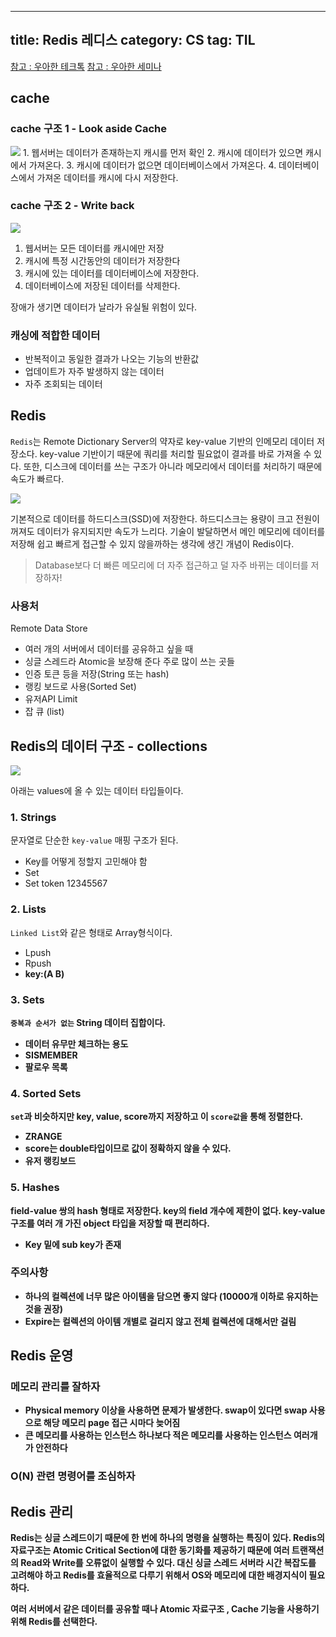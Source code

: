 
---
title: Redis 레디스
category: CS
tag: TIL
---

[참고 : 우아한 테크톡](https://youtu.be/Gimv7hroM8A)
[참고 : 우아한 세미나](https://youtu.be/mPB2CZiAkKM)

## cache

### cache 구조 1 - Look aside Cache
<img src='https://user-images.githubusercontent.com/81026531/145130015-1de1af17-4d80-46d6-941b-21b0b9945faf.png'>
1. 웹서버는 데이터가 존재하는지 캐시를 먼저 확인
2. 캐시에 데이터가 있으면 캐시에서 가져온다.
3. 캐시에 데이터가 없으면 데이터베이스에서 가져온다.
4. 데이터베이스에서 가져온 데이터를 캐시에 다시 저장한다.

### cache 구조 2 - Write back
<img src='https://user-images.githubusercontent.com/81026531/145130051-935956f9-ae70-4758-997c-cac0d81afff7.png'>

1. 웹서버는 모든 데이터를 캐시에만 저장
2. 캐시에 특정 시간동안의 데이터가 저장한다
3. 캐시에 있는 데이터를 데이터베이스에 저장한다.
4. 데이터베이스에 저장된 데이터를 삭제한다.

장애가 생기면 데이터가 날라가 유실될 위험이 있다.

### 캐싱에 적합한 데이터

- 반복적이고 동일한 결과가 나오는 기능의 반환값
- 업데이트가 자주 발생하지 않는 데이터
- 자주 조회되는 데이터

## Redis

`Redis`는 Remote Dictionary Server의 약자로 key-value 기반의 인메모리 데이터 저장소다. key-value 기반이기 때문에 쿼리를 처리할 필요없이 결과를 바로 가져올 수 있다. 또한, 디스크에 데이터를 쓰는 구조가 아니라 메모리에서 데이터를 처리하기 때문에 속도가 빠르다.

<img src='https://ww.namu.la/s/893cc4cb9901911dd7fbf7e151f8768f0a10d00d6b50bc9ad2b634810c19723f7c5464bc7701d8cfbfa7a4c3027ec10198c1cfcb92b598bd0eccea6202beb28abadf35a1a41eb947122994c9fcdae8fac69117469cdad441f284ae97440d6f07'>


기본적으로 데이터를 하드디스크(SSD)에 저장한다. 하드디스크는 용량이 크고 전원이 꺼져도 데이터가 유지되지만 속도가 느리다. 기술이 발달하면서 메인 메모리에 데이터를 저장해 쉽고 빠르게 접근할 수 있지 않을까하는 생각에 생긴 개념이 Redis이다.

> Database보다 더 빠른 메모리에 더 자주 접근하고 덜 자주 바뀌는 데이터를 저장하자! 

### 사용처

Remote Data Store 
- 여러 개의 서버에서 데이터를 공유하고 싶을 때
- 싱글 스레드라 Atomic을 보장해 준다
주로 많이 쓰는 곳들
- 인증 토큰 등을 저장(String 또는 hash)
- 랭킹 보드로 사용(Sorted Set)
- 유저API Limit
- 잡 큐 (list)

## Redis의 데이터 구조 - collections

<img src='https://img1.daumcdn.net/thumb/R1280x0/?scode=mtistory2&fname=https%3A%2F%2Fblog.kakaocdn.net%2Fdn%2FbsxKIM%2FbtqE9u1RqHA%2Fpd48khq1lAJsdtcbg3LsE1%2Fimg.png'>

아래는 values에 올 수 있는 데이터 타입들이다. 

### 1. Strings
문자열로 단순한 `key-value` 매핑 구조가 된다.

- Key를 어떻게 정할지 고민해야 함
- Set <Key> <Value>
- Set token 12345567

### 2. Lists 
`Linked List`와 같은 형태로 Array형식이다. 

- Lpush <key> <A> 
- Rpush <key> <B>
- key:(A B)

### 3. Sets
`중복과 순서가 없는` String 데이터 집합이다. 

- 데이터 유무만 체크하는 용도
- SISMEMBER <key> <value>
- 팔로우 목록

### 4. Sorted Sets
`set`과 비슷하지만 key, value, score까지 저장하고 이 `score값`을 통해 정렬한다.

- ZRANGE <Key><Startindex><Endindex>
- score는 double타입이므로 값이 정확하지 않을 수 있다.
- 유저 랭킹보드

### 5. Hashes
field-value 쌍의 hash 형태로 저장한다. key의 field 개수에 제한이 없다. key-value 구조를 여러 개 가진 object 타입을 저장할 때 편리하다.

- Key 밑에 sub key가 존재

### 주의사항
- 하나의 컬렉션에 너무 많은 아이템을 담으면 좋지 않다 (10000개 이하로 유지하는 것을 권장)
- Expire는 컬렉션의 아이템 개별로 걸리지 않고 전체 컬렉션에 대해서만 걸림

## Redis 운영
### 메모리 관리를 잘하자
- Physical memory 이상을 사용하면 문제가 발생한다. swap이 있다면 swap 사용으로 해당 메모리 page 접근 시마다 늦어짐
- 큰 메모리를 사용하는 인스턴스 하나보다 적은 메모리를 사용하는 인스턴스 여러개가 안전하다

### O(N) 관련 명령어를 조심하자
## Redis 관리

Redis는 싱글 스레드이기 때문에 한 번에 하나의 명령을 실행하는 특징이 있다. Redis의 자료구조는 Atomic Critical Section에 대한 동기화를 제공하기 때문에 여러 트랜잭션의 Read와 Write를 오류없이 실행할 수 있다. 대신 싱글 스레드 서버라 시간 복잡도를 고려해야 하고 Redis를 효율적으로 다루기 위해서 OS와 메모리에 대한 배경지식이 필요하다.


여러 서버에서 같은 데이터를 공유할 때나 Atomic 자료구조 , Cache 기능을 사용하기 위해 Redis를 선택한다.
